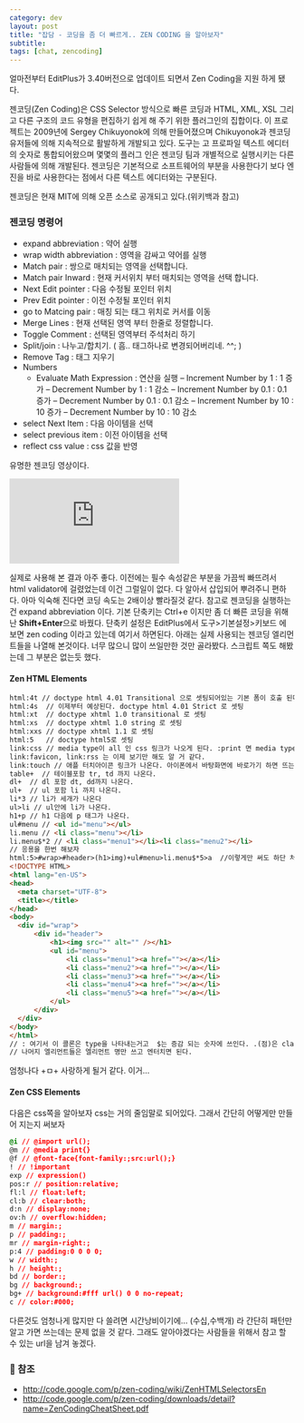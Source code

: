 ```yaml
---
category: dev
layout: post
title: "잡담 - 코딩을 좀 더 빠르게.. ZEN CODING 을 알아보자"
subtitle: 
tags: [chat, zencoding]
---
```

얼마전부터 EditPlus가 3.40버전으로 업데이트 되면서 Zen Coding을 지원 하게 됐다.
<!--more-->

젠코딩(Zen Coding)은 CSS Selector 방식으로 빠른 코딩과 HTML, XML, XSL 그리고 다른 구조의 코드 유형을 편집하기 쉽게 해 주기 위한 플러그인의 집합이다. 이 프로젝트는 2009년에 Sergey Chikuyonok에 의해 만들어졌으며 Chikuyonok과 젠코딩 유저들에 의해 지속적으로 활발하게 개발되고 있다. 도구는 고 프로파일 텍스트 에디터의 숫자로 통합되어왔으며 몇몇의 플러그 인은 젠코딩 팀과 개별적으로 실행시키는 다른 사람들에 의해 개발된다. 젠코딩은 기본적으로 소프트웨어의 부분을 사용한다기 보다 엔진을 바로 사용한다는 점에서 다른 텍스트 에디터와는 구분된다.

젠코딩은 현재 MIT에 의해 오픈 소스로 공개되고 있다.(위키백과 참고)

### 젠코딩 명령어
* expand abbreviation : 약어 실행
* wrap width abbreviation : 영역을 감싸고 약어를 실행
* Match pair : 쌍으로 매치되는 영역을 선택합니다.
* Match pair Inward : 현재 커서위치 부터 매치되는 영역을 선택 합니다.
* Next Edit pointer : 다음 수정될 포인터 위치
* Prev Edit pointer : 이전 수정될 포인터 위치
* go to Matcing pair : 매칭 되는 태그 위치로 커서를 이동
* Merge Lines : 현재 선택된 영역 부터 한줄로 정렬합니다.
* Toggle Comment : 선택된 영역부터 주석처리 하기
* Split/join : 나누고/합치기. ( 흠.. 태그하나로 변경되어버리네. ^^; )
* Remove Tag : 태그 지우기 
* Numbers
    - Evaluate Math Expression : 연산을 실행
    – Increment Number by 1 : 1 증가
    – Decrement Number by 1 : 1 감소
    – Increment Number by 0.1 : 0.1 증가
    – Decrement Number by 0.1 : 0.1 감소
    – Increment Number by 10 : 10 증가
    – Decrement Number by 10 : 10 감소
* select Next Item  : 다음 아이템을 선택
* select previous item : 이전 아이템을 선택
* reflect css value : css 값을 반영 

유명한 젠코딩 영상이다.
<div class="video-container">
  <iframe src="http://player.vimeo.com/video/7405114" frameborder="0" id="fitvid975704"></iframe>
</div>

실제로 사용해 본 결과 아주 좋다. 이전에는 필수 속성같은 부분을 가끔씩 빠뜨려서 html validator에 걸렸었는데 이건 그럴일이 없다. 다 알아서 삽입되어 뿌려주니 편하다. 아마 익숙해 진다면 코딩 속도는 2배이상 빨라질것 같다. 참고로 젠코딩을 실행하는 건 expand abbreviation 이다. 기본 단축키는 Ctrl+e 이지만 좀 더 빠른 코딩을 위해 난 <strong class="impt">Shift+Enter</strong>으로 바꿨다. 단축키 설정은 EditPlus에서 도구&gt;기본설정&gt;키보드 에 보면 zen coding 이라고 있는데 여기서 하면된다. 아래는 실제 사용되는 젠코딩 엘리먼트들을 나열해 본것이다. 너무 많으니 많이 쓰일만한 것만 골라봤다. 스크립트 쪽도 해봤는데 그 부분은 없는듯 했다.

#### Zen HTML Elements
```html
html:4t // doctype html 4.01 Transitional 으로 셋팅되어있는 기본 폼이 호출 된다. 전체를 다 쓰기에는 길어서 패스 (doctype+html+head+title+body) 까지 나온다.
html:4s  // 이제부터 예상된다. doctype html 4.01 Strict 로 셋팅
html:xt  // doctype xhtml 1.0 transitional 로 셋팅
html:xs  // doctype xhtml 1.0 string 로 셋팅
html:xxs // doctype xhtml 1.1 로 셋팅
html:5   // doctype html5로 셋팅
link:css // media type이 all 인 css 링크가 나오게 된다. :print 면 media type이 print
link:favicon, link:rss 는 이제 보기만 해도 알 거 같다.
link:touch // 애플 터치아이콘 링크가 나온다. 아이폰에서 바탕화면에 바로가기 하면 뜨는 아이콘을 지정해 주는 태그다.
table+  // 테이블포함 tr, td 까지 나온다.
dl+  // dl 포함 dt, dd까지 나온다.
ul+  // ul 포함 li 까지 나온다.
li*3 // li가 세개가 나온다
ul>li // ul안에 li가 나온다.
h1+p // h1 다음에 p 태그가 나온다.
ul#menu // <ul id="menu"></ul>
li.menu // <li class="menu"></li>
li.menu$*2 // <li class="menu1"></li><li class="menu2"></li>
// 응용을 한번 해보자
html:5>#wrap>#header>(h1>img)+ul#menu>li.menu$*5>a  //이렇게만 써도 하단 처럼 나온다.
<!DOCTYPE HTML>
<html lang="en-US">
<head>
  <meta charset="UTF-8">
  <title></title>
</head>
<body>
  <div id="wrap">
      <div id="header">
          <h1><img src="" alt="" /></h1>
          <ul id="menu">
              <li class="menu1"><a href=""></a></li>
              <li class="menu2"><a href=""></a></li>
              <li class="menu3"><a href=""></a></li>
              <li class="menu4"><a href=""></a></li>
              <li class="menu5"><a href=""></a></li>
          </ul>
      </div>
  </div>
</body>
</html>
// : 여기서 이 콜론은 type을 나타내는거고  $는 증감 되는 숫자에 쓰인다. .(점)은 class, #은 id 값, *n은 해당 엘리먼트 반복 수(n), > 는 자식선택자 +는 형제엘리먼트를 나타내게 된다.
// 나머지 엘리먼트들은 엘리먼트 명만 쓰고 엔터치면 된다.
```

엄청나다 +ㅁ+ 사랑하게 될거 같다. 이거…

#### Zen CSS Elements
다음은 css쪽을 알아보자 css는 거의 줄임말로 되어있다. 그래서 간단히 어떻게만 만들어 지는지 써보자

```css
@i // @import url();
@m // @media print{}
@f // @font-face{font-family:;src:url();}
! // !important
exp // expression()
pos:r // position:relative;
fl:l // float:left;
cl:b // clear:both;
d:n // display:none;
ov:h // overflow:hidden;
m // margin:;
p // padding:;
mr // margin-right:;
p:4 // padding:0 0 0 0;
w // width:;
h // height:;
bd // border:;
bg // background:;
bg+ // background:#fff url() 0 0 no-repeat;
c // color:#000;
```

다른것도 엄청나게 많지만 다 쓸려면 시간낭비이기에… (수십,수백개) 라 간단히 패턴만 알고 가면 쓰는데는 문제 없을 것 같다. 그래도 알아야겠다는 사람들을 위해서 참고 할 수 있는 url을 남겨 놓겠다.

### 📌 참조
* <a href="http://code.google.com/p/zen-coding/wiki/ZenHTMLSelectorsEn" target="_blank" title="새창" rel="noopener noreferrer" class="link">http://code.google.com/p/zen-coding/wiki/ZenHTMLSelectorsEn</a>
* <a href="http://code.google.com/p/zen-coding/downloads/detail?name=ZenCodingCheatSheet.pdf" target="_blank" title="새창" rel="noopener noreferrer" class="link">http://code.google.com/p/zen-coding/downloads/detail?name=ZenCodingCheatSheet.pdf</a>
